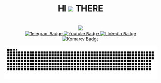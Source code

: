 <div align="center">
<h1>
  HI
<img src="https://media.giphy.com/media/nnRinBUDyn1VIkJlFz/giphy.gif" width="100">
  THERE
<!--<img src="https://media.giphy.com/media/z7TxRm5LBblTWf78nD/giphy.gif" width="150px"/>-->
</h1>
<h1>

</h1>
</div>

<div id="header" align="center">
  <img src="https://media.giphy.com/media/jF1oqkXJL0Mda/giphy.gif" width="500"/>
</div>

<div id="badges" align="center">

  <a href="https://t.me/d1mak1ch1g1n">
    <img src="https://img.shields.io/badge/Telegram-blue?style=for-the-badge&logo=telegram&logoColor=white" alt="Telegram Badge"/>  
  </a>
  <a href="https://www.youtube.com/channel/UCBTcw_6J3FtYUHZEzTuERLw">
    <img src="https://img.shields.io/badge/YouTube-red?style=for-the-badge&logo=youtube&logoColor=white" alt="Youtube Badge"/>
  </a>
  <a href="link">
    <img src="https://img.shields.io/badge/LinkedIn-blue?style=for-the-badge&logo=linkedin&logoColor=white" alt="LinkedIn Badge"/> 
  </a>
 </div>

 <div align="center">
 <img src="https://komarev.com/ghpvc/?username=DimaKichigin&style=for-the-badge&color=blueviolet" alt="Komarev Badge"/>

 </div>
 



![snake gif](https://github.com/gruselhaus/gruselhaus/blob/output/github-contribution-grid-snake.svg)

